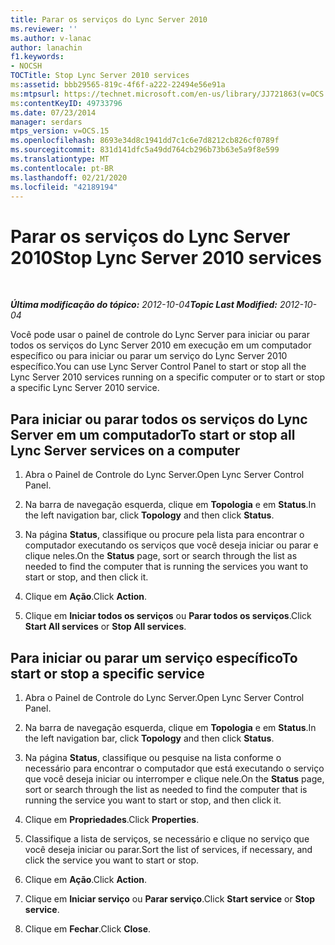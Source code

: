 ```yaml
---
title: Parar os serviços do Lync Server 2010
ms.reviewer: ''
ms.author: v-lanac
author: lanachin
f1.keywords:
- NOCSH
TOCTitle: Stop Lync Server 2010 services
ms:assetid: bbb29565-819c-4f6f-a222-22494e56e91a
ms:mtpsurl: https://technet.microsoft.com/en-us/library/JJ721863(v=OCS.15)
ms:contentKeyID: 49733796
ms.date: 07/23/2014
manager: serdars
mtps_version: v=OCS.15
ms.openlocfilehash: 8693e34d8c1941dd7c1c6e7d8212cb826cf0789f
ms.sourcegitcommit: 831d141dfc5a49dd764cb296b73b63e5a9f8e599
ms.translationtype: MT
ms.contentlocale: pt-BR
ms.lasthandoff: 02/21/2020
ms.locfileid: "42189194"
---
```

<div data-xmlns="http://www.w3.org/1999/xhtml">

<div class="topic" data-xmlns="http://www.w3.org/1999/xhtml" data-msxsl="urn:schemas-microsoft-com:xslt" data-cs="https://msdn.microsoft.com/">

<div data-asp="https://msdn2.microsoft.com/asp">

# <a name="stop-lync-server-2010-services"></a><span data-ttu-id="9d261-102">Parar os serviços do Lync Server 2010</span><span class="sxs-lookup"><span data-stu-id="9d261-102">Stop Lync Server 2010 services</span></span>

</div>

<div id="mainSection">

<div id="mainBody">

<span> </span>

<span data-ttu-id="9d261-103">_**Última modificação do tópico:** 2012-10-04_</span><span class="sxs-lookup"><span data-stu-id="9d261-103">_**Topic Last Modified:** 2012-10-04_</span></span>

<span data-ttu-id="9d261-104">Você pode usar o painel de controle do Lync Server para iniciar ou parar todos os serviços do Lync Server 2010 em execução em um computador específico ou para iniciar ou parar um serviço do Lync Server 2010 específico.</span><span class="sxs-lookup"><span data-stu-id="9d261-104">You can use Lync Server Control Panel to start or stop all the Lync Server 2010 services running on a specific computer or to start or stop a specific Lync Server 2010 service.</span></span>

<div>

## <a name="to-start-or-stop-all-lync-server-services-on-a-computer"></a><span data-ttu-id="9d261-105">Para iniciar ou parar todos os serviços do Lync Server em um computador</span><span class="sxs-lookup"><span data-stu-id="9d261-105">To start or stop all Lync Server services on a computer</span></span>

1.  <span data-ttu-id="9d261-106">Abra o Painel de Controle do Lync Server.</span><span class="sxs-lookup"><span data-stu-id="9d261-106">Open Lync Server Control Panel.</span></span>

2.  <span data-ttu-id="9d261-107">Na barra de navegação esquerda, clique em **Topologia** e em **Status**.</span><span class="sxs-lookup"><span data-stu-id="9d261-107">In the left navigation bar, click **Topology** and then click **Status**.</span></span>

3.  <span data-ttu-id="9d261-108">Na página **Status**, classifique ou procure pela lista para encontrar o computador executando os serviços que você deseja iniciar ou parar e clique neles.</span><span class="sxs-lookup"><span data-stu-id="9d261-108">On the **Status** page, sort or search through the list as needed to find the computer that is running the services you want to start or stop, and then click it.</span></span>

4.  <span data-ttu-id="9d261-109">Clique em **Ação**.</span><span class="sxs-lookup"><span data-stu-id="9d261-109">Click **Action**.</span></span>

5.  <span data-ttu-id="9d261-110">Clique em **Iniciar todos os serviços** ou **Parar todos os serviços**.</span><span class="sxs-lookup"><span data-stu-id="9d261-110">Click **Start All services** or **Stop All services**.</span></span>

</div>

<div>

## <a name="to-start-or-stop-a-specific-service"></a><span data-ttu-id="9d261-111">Para iniciar ou parar um serviço específico</span><span class="sxs-lookup"><span data-stu-id="9d261-111">To start or stop a specific service</span></span>

1.  <span data-ttu-id="9d261-112">Abra o Painel de Controle do Lync Server.</span><span class="sxs-lookup"><span data-stu-id="9d261-112">Open Lync Server Control Panel.</span></span>

2.  <span data-ttu-id="9d261-113">Na barra de navegação esquerda, clique em **Topologia** e em **Status**.</span><span class="sxs-lookup"><span data-stu-id="9d261-113">In the left navigation bar, click **Topology** and then click **Status**.</span></span>

3.  <span data-ttu-id="9d261-114">Na página **Status**, classifique ou pesquise na lista conforme o necessário para encontrar o computador que está executando o serviço que você deseja iniciar ou interromper e clique nele.</span><span class="sxs-lookup"><span data-stu-id="9d261-114">On the **Status** page, sort or search through the list as needed to find the computer that is running the service you want to start or stop, and then click it.</span></span>

4.  <span data-ttu-id="9d261-115">Clique em **Propriedades**.</span><span class="sxs-lookup"><span data-stu-id="9d261-115">Click **Properties**.</span></span>

5.  <span data-ttu-id="9d261-116">Classifique a lista de serviços, se necessário e clique no serviço que você deseja iniciar ou parar.</span><span class="sxs-lookup"><span data-stu-id="9d261-116">Sort the list of services, if necessary, and click the service you want to start or stop.</span></span>

6.  <span data-ttu-id="9d261-117">Clique em **Ação**.</span><span class="sxs-lookup"><span data-stu-id="9d261-117">Click **Action**.</span></span>

7.  <span data-ttu-id="9d261-118">Clique em **Iniciar serviço** ou **Parar serviço**.</span><span class="sxs-lookup"><span data-stu-id="9d261-118">Click **Start service** or **Stop service**.</span></span>

8.  <span data-ttu-id="9d261-119">Clique em **Fechar**.</span><span class="sxs-lookup"><span data-stu-id="9d261-119">Click **Close**.</span></span>

</div>

</div>

<span> </span>

</div>

</div>

</div>

